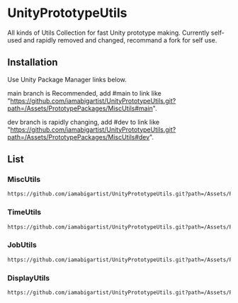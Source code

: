 # UnityPrototypeUtils

All kinds of Utils Collection for fast Unity prototype making. Currently self-used and rapidly removed and changed, recommand a fork for self use.

## Installation

Use Unity Package Manager links below.

main branch is Recommended, add #main to link like "https://github.com/iamabigartist/UnityPrototypeUtils.git?path=/Assets/PrototypePackages/MiscUtils#main".

dev branch is rapidly changing, add #dev to link like "https://github.com/iamabigartist/UnityPrototypeUtils.git?path=/Assets/PrototypePackages/MiscUtils#dev".

## List

### MiscUtils

```markdown
https://github.com/iamabigartist/UnityPrototypeUtils.git?path=/Assets/PrototypePackages/MiscUtils#dev
```

### TimeUtils

```markdown
https://github.com/iamabigartist/UnityPrototypeUtils.git?path=/Assets/PrototypePackages/TimeUtils#dev
```

### JobUtils

```markdown
https://github.com/iamabigartist/UnityPrototypeUtils.git?path=/Assets/PrototypePackages/JobUtils#dev
```

### DisplayUtils

```markdown
https://github.com/iamabigartist/UnityPrototypeUtils.git?path=/Assets/PrototypePackages/DisplayUtils#dev
```
